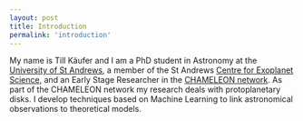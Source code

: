 ```yaml
---
layout: post
title: Introduction
permalink: 'introduction'
---
```

My name is Till Käufer and I am a PhD student in Astronomy at the [University of St Andrews](https://www.st-andrews.ac.uk/), a member of the St&nbsp;Andrews [Centre for Exoplanet Science](https://www.st-andrews.ac.uk/exoplanets/), and an Early Stage Researcher in the [CHAMELEON network](https://chameleon.wp.st-andrews.ac.uk/).
As part of the CHAMELEON network my research deals with protoplanetary disks. I develop techniques based on Machine Learning to link astronomical observations to theoretical models.



